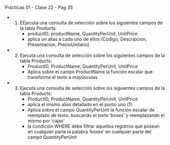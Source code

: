 Prácticas 01 - Clase 22 - Pag 35

-   1. EEjecuta una consulta de selección sobre los siguientes campos de la tabla Products:
        -   productID, productName, QuantityPerUnit, UnitPrice
        -   aplica un alias a cada uno de ellos (Codigo, Descripcion, Presentacion, PrecioUnitario)

-   2. Ejecuta una consulta de selección sobre los siguientes campos de la tabla Products:
        -   ProductID, ProductName, QuantityPerUnit, UnitPrice
        -   Aplica sobre el campo ProductName la función escalar que transforma el texto a mayúsculas

-   3. Ejecuta una consulta de selección sobre los siguientes campos de la tabla Products:
        -   ProductID, ProductName, QuantityPerUnit, UnitPrice
        -   aplica el mismo alias detallado en el punto uno (1)
        -   Aplica sobre el campo QuantityPerUnit la función escalar de reemplazo de texto, buscando el texto ‘boxes’ y reemplazando el mismo por ‘cajas’
        -   la condición WHERE debe filtrar aquellos registros que posean en cualquier parte la palabra ‘boxes’ en cualquier parte del campo QuantityPerUnit











